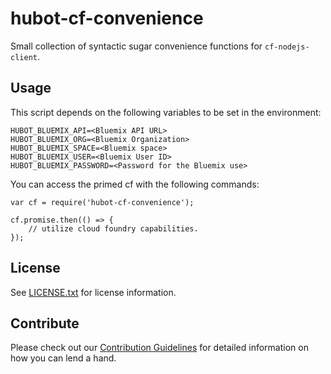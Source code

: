 # hubot-cf-convenience

Small collection of syntactic sugar convenience functions for `cf-nodejs-client`.

## Usage

This script depends on the following variables to be set in the environment:
```
HUBOT_BLUEMIX_API=<Bluemix API URL>
HUBOT_BLUEMIX_ORG=<Bluemix Organization>
HUBOT_BLUEMIX_SPACE=<Bluemix space>
HUBOT_BLUEMIX_USER=<Bluemix User ID>
HUBOT_BLUEMIX_PASSWORD=<Password for the Bluemix use>
```
You can access the primed cf with the following commands:
```
var cf = require('hubot-cf-convenience');

cf.promise.then(() => {
	// utilize cloud foundry capabilities.
});
```

## License

See [LICENSE.txt](https://github.com/ibm-cloud-solutions/hubot-cf-convenience/blob/master/LICENSE.txt) for license information.

## Contribute

Please check out our [Contribution Guidelines](https://github.com/ibm-cloud-solutions/hubot-cf-convenience/blob/master/CONTRIBUTING.md) for detailed information on how you can lend a hand.
